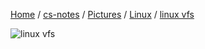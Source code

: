 [Home](https://mengxianbin.github.io) /
[cs-notes](https://mengxianbin.github.io/cs-notes/site) /
[Pictures](https://mengxianbin.github.io/cs-notes/site/Pictures) /
[Linux](https://mengxianbin.github.io/cs-notes/site/Pictures/Linux) /
[linux vfs](https://mengxianbin.github.io/cs-notes/site/Pictures/Linux/linux%20vfs)

![linux vfs](https://mengxianbin.github.io/cs-notes/./Pictures/Linux/linux%20vfs.jpg)